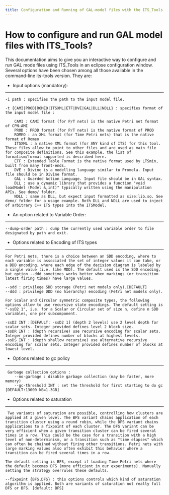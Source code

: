 ```yaml
---
title: Configuration and Running of GAL-model files with the ITS_Tools
---
```


How to configure and run GAL model files with ITS_Tools?
=================================================

This documentation aims to give you an interactive way to configure and run GAL mode files using ITS_Tools in an eclipse configuration window. Several options have been chosen among all those available in the command-line its-tools version.
They are:
+ Input options (mandatory):
----------------------------
    
    -i path : specifies the path to the input model file.
    
    -t {CAMI|PROD|ROMEO|ITSXML|ETF|DVE|GAL|DLL|NDLL} : specifies format of the input model file :
    
        CAMI : CAMI format (for P/T nets) is the native Petri net format of CPN-AMI
        PROD : PROD format (for P/T nets) is the native format of PROD
        ROMEO : an XML format (for Time Petri nets) that is the native format of Romeo
        ITSXML : a native XML format (for ANY kind of ITS) for this tool. These files allow to point to other files and are used as main file for composite definitions. See this example, the list of formalism/format supported is described here.
        ETF : Extended Table Format is the native format used by LTSmin, built from many front-ends.
        DVE : Divine is a modelling language similar to Promela. Input file should be in Divine format.
        GAL : Guarded Action Language. Input file should be in GAL syntax.
        DLL : use a dynamic library that provides a function "void loadModel (Model &,int)" typically written using the manipulation APIs. See demo/ folder.
        NDLL : same as DLL, but expect input formatted as size:lib.so. See demo/ folder for a usage example. Both DLL and NDLL are used to inject of arbitrary C++ ITS types into the ITSModel.
        
       
+ An option related to Variable Order:
------------------------------------

    --dump-order path : dump the currently used variable order to file designated by path and exit. 
    
 + Options related to Encoding of ITS types
 -------------------------------------------
 
    For Petri nets, there is a choice between an SDD encoding, where to each variable is associated the set of integer values it can take, or a DDD encoding, where each edge of the decision diagram is labeled by a single value (i.e. like MDD). The default used is the SDD encoding, but option --ddd sometimes works better when markings (or transition latest firing times) have large values.

    --sdd : privilege SDD storage (Petri net models only).[DEFAULT]
    --ddd : privilege DDD (no hierarchy) encoding (Petri net models only).

    For Scalar and Circular symmetric composite types, the following options allow to use recursive state encodings. The default setting is "-ssD2 1", i.e. for a Scalar or Circular set of size n, define n SDD variables, one per subcomponent.

    -ssD2 INT :[DEFAULT: -ssD2 1] (depth 2 levels) use 2 level depth for scalar sets. Integer provided defines level 2 block size.
    -ssDR INT : (depth recursive) use recursive encoding for scalar sets. Integer provided defines number of blocks at highest levels.
    -ssDS INT : (depth shallow recursive) use alternative recursive encoding for scalar sets. Integer provided defines number of blocks at lowest level.


+ Options related to gc policy
-------------------------------

     Garbage collection options :
        --no-garbage : disable garbage collection (may be faster, more memory)
        --gc-threshold INT : set the threshold for first starting to do gc [DEFAULT:13000 kB=1.3GB] 
        
 + Options related to saturation
 --------------------------------
 
     Two variants of saturation are possible, controlling how clusters are applied at a given level. The BFS variant chains application of each transition cluster using a round robin, while the DFS variant chains applications to a fixpoint of each cluster. The DFS variant can be very efficient when a given transition cluster can be fired several times in a row. This could be the case for a transition with a high level of non-determinism, or a transition such as "time elapses" which can often be chained without firing other transitions. Petri nets with large marking values also often exhibit this behavior where a transition can be fired several times in a row.

    The default setting is BFS, except if loading Time Petri nets where the default becomes DFS (more efficient in our experiments). Manually setting the strategy overrules these defaults.

    --fixpoint {BFS,DFS} : this options controls which kind of saturation algorithm is applied. Both are variants of saturation not really full DFS or BFS. [default: BFS]

